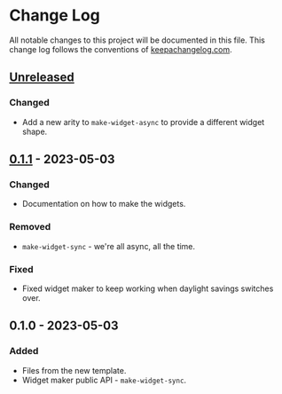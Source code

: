 # Change Log
All notable changes to this project will be documented in this file. This change log follows the conventions of [keepachangelog.com](http://keepachangelog.com/).

## [Unreleased]
### Changed
- Add a new arity to `make-widget-async` to provide a different widget shape.

## [0.1.1] - 2023-05-03
### Changed
- Documentation on how to make the widgets.

### Removed
- `make-widget-sync` - we're all async, all the time.

### Fixed
- Fixed widget maker to keep working when daylight savings switches over.

## 0.1.0 - 2023-05-03
### Added
- Files from the new template.
- Widget maker public API - `make-widget-sync`.

[Unreleased]: https://sourcehost.site/your-name/lein/compare/0.1.1...HEAD
[0.1.1]: https://sourcehost.site/your-name/lein/compare/0.1.0...0.1.1
